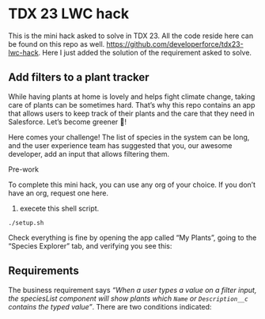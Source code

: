 # TDX 23 LWC hack
This is the mini hack asked to solve in TDX 23. All the code reside here can be found on this repo as well. https://github.com/developerforce/tdx23-lwc-hack.
Here I just added the solution of the requirement asked to solve.

## Add filters to a plant tracker

While having plants at home is lovely and helps fight climate change, taking care of plants can be sometimes hard. That’s why this repo contains an app that allows users to keep track of their plants and the care that they need in Salesforce. Let’s become greener 🌿!

Here comes your challenge! The list of species in the system can be long, and the user experience team has suggested that you, our awesome developer, add an input that allows filtering them.

Pre-work

To complete this mini hack, you can use any org of your choice. If you don’t have an org, request one here.

1. execete this shell script.
```
./setup.sh
```

Check everything is fine by opening the app called “My Plants”, going to the “Species Explorer” tab, and verifying you see this:

## Requirements

The business requirement says _“When a user types a value on a filter input, the speciesList component will show plants which `Name` or `Description__c` contains the typed value”_. There are two conditions indicated:
